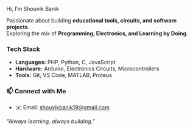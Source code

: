 Hi, I’m Shouvik Banik  

 Passionate about building **educational tools, circuits, and software projects**.  
Exploring the mix of **Programming, Electronics, and Learning by Doing**.  



### Tech Stack  
- **Languages:** PHP, Python, C, JavaScript  
- **Hardware:** Arduino, Electronics Circuits, Microcontrollers  
- **Tools:** Git, VS Code, MATLAB, Proteus  




### 📫 Connect with Me  
- ✉️ Email: shouvikbanik19@gmail.com




 *"Always learning, always building."*  
